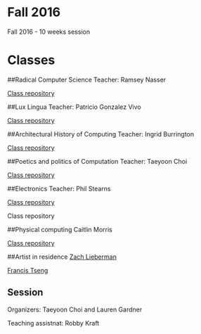 # Fall 2016

Fall 2016 - 10 weeks session 

# Classes

##Radical Computer Science 
Teacher: Ramsey Nasser

[Class repository](https://github.com/nasser/teaching/tree/gh-pages/2016)

##Lux Lingua
Teacher: Patricio Gonzalez Vivo

[Class repository](https://github.com/patriciogonzalezvivo/sfpc_ll16)

##Architectural History of Computing 
Teacher: Ingrid Burrington 

[Class repository](https://github.com/lifewinning/ahoc.sfpc.fall.16) 
 
##Poetics and politics of Computation 
Teacher: Taeyoon Choi

[Class repository](https://tchoi8.github.io/poetic-computation-16/#/5)

##Electronics 
Teacher: Phil Stearns

[Class repository](https://github.com/phillipdavidstearns/SFPC_fall_2016/blob/master/README.md)

Class repository 

##Physical computing
Caitlin Morris

[Class repository](https://github.com/caitlinmorris/sfpc-pcomp-2015) 

##Artist in residence
[Zach Lieberman](http://thesystemis.com)   

[Francis Tseng](http://frnsys.com/)

## Session 
Organizers: Taeyoon Choi and Lauren Gardner

Teaching assistnat: Robby Kraft 
